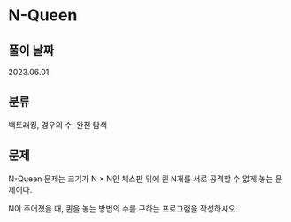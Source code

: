 # N-Queen

## 풀이 날짜
2023.06.01

## 분류
백트래킹, 경우의 수, 완전 탐색

## 문제
N-Queen 문제는 크기가 N × N인 체스판 위에 퀸 N개를 서로 공격할 수 없게 놓는 문제이다.

N이 주어졌을 때, 퀸을 놓는 방법의 수를 구하는 프로그램을 작성하시오.
